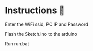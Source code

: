 # Instructions 💯

Enter the WiFi ssid, PC IP and Password

Flash the Sketch.ino to the arduino


Run run.bat
